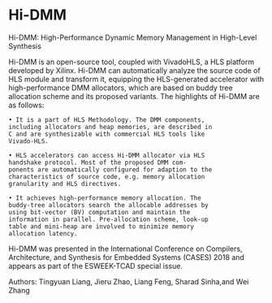 # Hi-DMM
Hi-DMM: High-Performance Dynamic Memory Management in High-Level Synthesis


Hi-DMM is an open-source tool, coupled with VivadoHLS, a HLS platform developed by Xilinx. Hi-DMM can automatically analyze the source code of HLS module and transform it, equipping the HLS-generated accelerator with high-performance DMM allocators, which are based on buddy tree allocation scheme and its proposed variants. The highlights of Hi-DMM are as follows:

    • It is a part of HLS Methodology. The DMM components,
    including allocators and heap memories, are described in
    C and are synthesizable with commercial HLS tools like
    Vivado-HLS.
    
    • HLS accelerators can access Hi-DMM allocator via HLS
    handshake protocol. Most of the proposed DMM com-
    ponents are automatically configured for adaption to the
    characteristics of source code, e.g. memory allocation
    granularity and HLS directives.
    
    • It achieves high-performance memory allocation. The
    buddy-tree allocators search the allocable addresses by
    using bit-vector (BV) computation and maintain the
    information in parallel. Pre-allocation scheme, look-up
    table and mini-heap are involved to minimize memory
    allocation latency.
    
    
Hi-DMM was presented in the International Conference on Compilers,
Architecture, and Synthesis for Embedded Systems (CASES) 2018 and
appears as part of the ESWEEK-TCAD special issue.


Authors:
Tingyuan Liang, Jieru Zhao, Liang Feng, 
Sharad Sinha,and Wei Zhang
